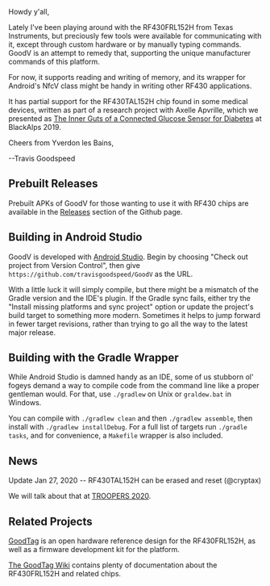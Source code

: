 Howdy y'all,

Lately I've been playing around with the RF430FRL152H from Texas
Instruments, but preciously few tools were available for communicating
with it, except through custom hardware or by manually typing
commands.  GoodV is an attempt to remedy that, supporting the unique
manufacturer commands of this platform.

For now, it supports reading and writing of memory, and its wrapper
for Android's NfcV class might be handy in writing other RF430
applications.

It has partial support for the RF430TAL152H chip found in some medical
devices, written as part of a research project with Axelle Apvrille,
which we presented as [The Inner Guts of a Connected Glucose Sensor
for
Diabetes](https://github.com/cryptax/talks/blob/master/BlackAlps-2019/glucose-blackalps2019.pdf)
at BlackAlps 2019.

Cheers from Yverdon les Bains,

--Travis Goodspeed

## Prebuilt Releases

Prebuilt APKs of GoodV for those wanting to use it with RF430 chips
are available in the
[Releases](https://github.com/travisgoodspeed/GoodV/releases) section
of the Github page.

## Building in Android Studio

GoodV is developed with [Android
Studio](https://developer.android.com/studio).  Begin by choosing
"Check out project from Version Control", then give
`https://github.com/travisgoodspeed/GoodV` as the URL.

With a little luck it will simply compile, but there might be a
mismatch of the Gradle version and the IDE's plugin.  If the Gradle
sync fails, either try the "Install missing platforms and sync
project" option or update the project's build target to something more
modern.  Sometimes it helps to jump forward in fewer target revisions,
rather than trying to go all the way to the latest major release.

## Building with the Gradle Wrapper

While Android Studio is damned handy as an IDE, some of us stubborn
ol' fogeys demand a way to compile code from the command line like a
proper gentleman would.  For that, use `./gradlew` on Unix or
`graldew.bat` in Windows.

You can compile with `./gradlew clean` and then `./gradlew assemble`,
then install with `./gradlew installDebug`.  For a full list of
targets run `./gradle tasks`, and for convenience, a `Makefile`
wrapper is also included.

## News

Update Jan 27, 2020 -- RF430TAL152H can be erased and reset (@cryptax)

We will talk about that at [TROOPERS 2020](https://www.troopers.de/).

## Related Projects

[GoodTag](https://github.com/travisgoodspeed/goodtag) is an open
hardware reference design for the RF430FRL152H, as well as a firmware
development kit for the platform.

[The GoodTag Wiki](https://github.com/travisgoodspeed/goodtag/wiki)
contains plenty of documentation about the RF430FRL152H and related
chips.
